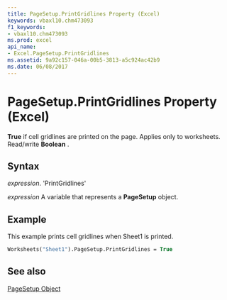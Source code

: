 ```yaml
---
title: PageSetup.PrintGridlines Property (Excel)
keywords: vbaxl10.chm473093
f1_keywords:
- vbaxl10.chm473093
ms.prod: excel
api_name:
- Excel.PageSetup.PrintGridlines
ms.assetid: 9a92c157-046a-00b5-3813-a5c924ac42b9
ms.date: 06/08/2017
---
```



# PageSetup.PrintGridlines Property (Excel)

 **True** if cell gridlines are printed on the page. Applies only to worksheets. Read/write **Boolean** .


## Syntax

 _expression_. 'PrintGridlines'

 _expression_ A variable that represents a **PageSetup** object.


## Example

This example prints cell gridlines when Sheet1 is printed.


```vb
Worksheets("Sheet1").PageSetup.PrintGridlines = True
```


## See also


[PageSetup Object](Excel.PageSetup.md)

